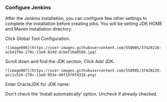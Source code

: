 ### Configure Jenkins

After the Jenkins installation, you can configure few other settings to complete the installation before creating jobs.
You will be setting JDK HOME and Maven Installation directory.

Click Global Tool Configuration.

	![image006](https://user-images.githubusercontent.com/558905/37420228-acb41f0a-278c-11e8-824d-dcbef16e050d.jpg)

Scroll down and find the JDK section, Click Add JDK.

	![image007](https://user-images.githubusercontent.com/558905/37420229-acc1c524-278c-11e8-953e-40f15f0fd318.png)

Enter OracleJDK for JDK name.

Don't check the ‘Install automatically’ option. Uncheck if already checked.
